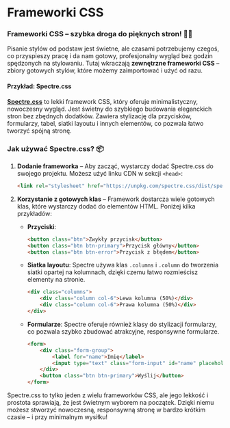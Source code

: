 # Frameworki CSS
### Frameworki CSS – szybka droga do pięknych stron! 🎨🚀

Pisanie stylów od podstaw jest świetne, ale czasami potrzebujemy czegoś, co przyspieszy pracę i da nam gotowy, profesjonalny wygląd bez godzin spędzonych na stylowaniu. Tutaj wkraczają **zewnętrzne frameworki CSS** – zbiory gotowych stylów, które możemy zaimportować i użyć od razu.

#### Przykład: Spectre.css

**[Spectre.css](https://picturepan2.github.io/spectre/)** to lekki framework CSS, który oferuje minimalistyczny, nowoczesny wygląd. Jest świetny do szybkiego budowania eleganckich stron bez zbędnych dodatków. Zawiera stylizację dla przycisków, formularzy, tabel, siatki layoutu i innych elementów, co pozwala łatwo tworzyć spójną stronę.

### Jak używać Spectre.css? 📦

1. **Dodanie frameworka** – Aby zacząć, wystarczy dodać Spectre.css do swojego projektu. Możesz użyć linku CDN w sekcji `<head>`:

    ```html
    <link rel="stylesheet" href="https://unpkg.com/spectre.css/dist/spectre.min.css">
    ```

2. **Korzystanie z gotowych klas** – Framework dostarcza wiele gotowych klas, które wystarczy dodać do elementów HTML. Poniżej kilka przykładów:

    - **Przyciski**:
      ```html
      <button class="btn">Zwykły przycisk</button>
      <button class="btn btn-primary">Przycisk główny</button>
      <button class="btn btn-error">Przycisk z błędem</button>
      ```

    - **Siatka layoutu**:
      Spectre używa klas `.columns` i `.column` do tworzenia siatki opartej na kolumnach, dzięki czemu łatwo rozmieścisz elementy na stronie.
      ```html
      <div class="columns">
          <div class="column col-6">Lewa kolumna (50%)</div>
          <div class="column col-6">Prawa kolumna (50%)</div>
      </div>
      ```

    - **Formularze**:
      Spectre oferuje również klasy do stylizacji formularzy, co pozwala szybko zbudować atrakcyjne, responsywne formularze.
      ```html
      <form>
          <div class="form-group">
              <label for="name">Imię</label>
              <input type="text" class="form-input" id="name" placeholder="Wpisz swoje imię">
          </div>
          <button class="btn btn-primary">Wyślij</button>
      </form>
      ```

Spectre.css to tylko jeden z wielu frameworków CSS, ale jego lekkość i prostota sprawiają, że jest świetnym wyborem na początek. Dzięki niemu możesz stworzyć nowoczesną, responsywną stronę w bardzo krótkim czasie – i przy minimalnym wysiłku!